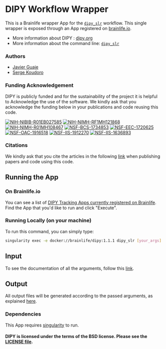 # DIPY Workflow Wrapper

This is a Brainlife wrapper App for the [`dipy_slr`](https://dipy.org/documentation/1.1.1./reference_cmd/dipy_slr/) workflow. This single wrapper is exposed through an App registered on [brainlife.io](https://brainlife.io).

- More information about DIPY : [dipy.org](https://dipy.org/)
- More information about the command line: [`dipy_slr`](https://dipy.org/documentation/1.1.1./reference_cmd/dipy_slr/)

### Authors
- [Javier Guaje](https://github.com/guaje)
- [Serge Koudoro](https://github.com/skoudoro)

### Funding Acknowledgement
DIPY is publicly funded and for the sustainability of the project it is helpful to Acknowledge the use of the software. We kindly ask that you acknowledge the funding below in your publications and code reusing this code.

[![NIH-NIBIB-R01EB027585](https://img.shields.io/badge/NIH_NIBIB-R01EB027585-green.svg)](https://grantome.com/grant/NIH/R01-EB027585-01)
[![NIH-NIMH-RF1MH121868](https://img.shields.io/badge/NIH_NIMH-RF1MH121868-green.svg)](https://grantome.com/grant/NIH/RF1-MH121868-01)
[![NIH-NIMH-R01MH108467](https://img.shields.io/badge/NIH_NIMH-R01MH108467-green.svg)](https://grantome.com/grant/NIH/R01-MH108467-01)
[![NSF-BCS-1734853](https://img.shields.io/badge/NSF_BCS-1734853-blue.svg)](https://nsf.gov/awardsearch/showAward?AWD_ID=1734853)
[![NSF-EEC-1720625](https://img.shields.io/badge/NSF_BCS-1720625-blue.svg)](https://nsf.gov/awardsearch/showAward?AWD_ID=1720625)
[![NSF-OAC-1916518](https://img.shields.io/badge/NSF_OAC-1916518-blue.svg)](https://nsf.gov/awardsearch/showAward?AWD_ID=1916518)
[![NSF-IIS-1912270](https://img.shields.io/badge/NSF_IIS-1912270-blue.svg)](https://nsf.gov/awardsearch/showAward?AWD_ID=1912270)
[![NSF-IIS-1636893](https://img.shields.io/badge/NSF_IIS-1636893-blue.svg)](https://nsf.gov/awardsearch/showAward?AWD_ID=1636893)

### Citations
We kindly ask that you cite the articles in the following [link](https://dipy.org/documentation/1.1.1./reference_cmd/dipy_slr/) when publishing papers and code using this code.

## Running the App

### On Brainlife.io

You can see a list of [DIPY Tracking Apps currently registered on Brainlife](https://brainlife.io/apps#dipy). Find the App that you'd like to run and click "Execute".

### Running Locally (on  your machine)

To run this command, you can simply type:

```bash
singularity exec -e docker://brainlife/dipy:1.1.1 dipy_slr [your_args]
```

## Input

To see the documentation of all the arguments, follow this [link](https://dipy.org/documentation/1.1.1./reference_cmd/dipy_slr/).

## Output

All output files will be generated according to the passed arguments, as explained [here](https://dipy.org/documentation/1.1.1./reference_cmd/dipy_slr/).

### Dependencies

This App requires [singularity](https://www.sylabs.io/singularity/) to run.

#### DIPY is licensed under the terms of the BSD license. Please see the [LICENSE file](https://github.com/dipy/dipy/blob/master/LICENSE).
